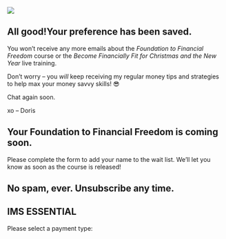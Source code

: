![](https://yourfinanciallaunchpad.com/wp-content/uploads/2023/10/FTFF-logo-REC-med-300x162.png)

## All good!Your preference has been saved.

You won’t receive any more emails about the *Foundation to Financial Freedom* course or the *Become Financially Fit for Christmas and the New Year* live training.

Don’t worry – you *will* keep receiving my regular money tips and strategies to help max your money savvy skills! 😎

Chat again soon.

xo – Doris

## Your Foundation to Financial Freedom is coming soon.

Please complete the form to add your name to the wait list. We’ll let you know as soon as the course is released!

## No spam, ever. Unsubscribe any time.

## IMS ESSENTIAL

Please select a payment type: